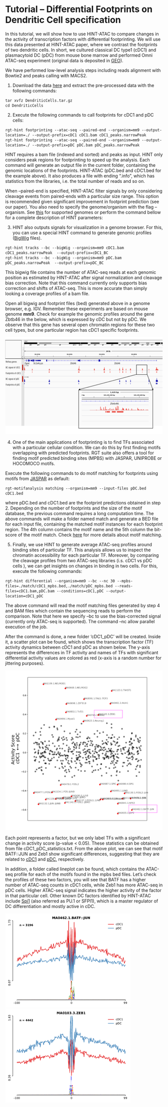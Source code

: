 # Tutorial – Differential Footprints on Dendritic Cell specification

In this tutorial, we will show how to use HINT-ATAC to compare changes in the activity of transcription factors with differential footprinting. We will use this data presented at HINT-ATAC paper, where we contrast the footprints of two dendritic cells. In short, we cultured classical DC type1 (cDC1) and plasmacytoid DC (pDC) from mouse bone marrow and performed Omni ATAC-seq experiment (original data is deposited in [GEO](https://www.ncbi.nlm.nih.gov/geo/query/acc.cgi?acc=GSE118221)).

We have performed low-level analysis steps including reads alignment with Bowtie2 and peaks calling with MACS2.

1. Download the data [here](https://costalab.ukaachen.de/open_data/hint/tutorial/DendriticCells.tar.gz) and extract the pre-processed data with the following commands:

```shell
tar xvfz DendriticCells.tar.gz
cd DendriticCells
```

2. Execute the following commands to call footprints for cDC1 and pDC cells:

```shell
rgt-hint footprinting --atac-seq --paired-end --organism=mm9 --output-location=./ --output-prefix=cDC1 cDC1.bam cDC1_peaks.narrowPeak 
rgt-hint footprinting --atac-seq --paired-end --organism=mm9 --output-location=./ --output-prefix=pDC pDC.bam pDC_peaks.narrowPeak
```

HINT requires a bam file (indexed and sorted) and peaks as input. HINT only considers peak regions for footprinting to speed up the analysis. Each command will generate an output file in the current folder, containing the genomic locations of the footprints. HINT-ATAC (pDC.bed and cDC1.bed for the example above). It also produces a file with ending “.info”, which has statistics from the libraries, i.e. the total number of reads and so on.

When –paired-end is specified, HINT-ATAC filter signals by only considering cleavage events from paired-ends with a particular size range.  This option is recommended given significant improvement in footprint prediction (see our paper).   You also need to specify the genome/organism with the flag –organism. See [this](https://reg-gen.readthedocs.io/en/latest/rgt/setup_data.html) for supported genomes or perform the command bellow for a complete description of HINT parameters:

3. HINT also outputs signals for visualization in a genome browser. For this, you can use a special HINT command to generate genomic profiles ([BigWig](https://genome.ucsc.edu/goldenpath/help/bigWig.html) files).

```shell
rgt-hint tracks --bc --bigWig --organism=mm9 cDC1.bam cDC1_peaks.narrowPeak  --output-prefix=cDC1_BC
rgt-hint tracks --bc --bigWig --organism=mm9 pDC.bam pDC_peaks.narrowPeak  --output-prefix=pDC_BC
```

This bigwig file contains the number of ATAC-seq reads at each genomic position as estimated by HINT-ATAC after signal normalization and cleavage bias correction. Note that this command currently only supports bias correction and shifts of ATAC-seq. This is more accurate than simply looking a coverage profiles of a bam file.


Open all bigwig and footprint files (bed) generated above in a genome browser, e.g. IGV. Remember these experiments are based on mouse genome **mm9**. Check for example the genomic profiles around the gene Zbtb46 in the below, which is expressed by cDC but not by pDC. We observe that this gene has several open chromatin regions for these two cell types, but one particular region has cDC1 specific footprints.

<img src="../_static/hint/footprint.png">

4. One of the main applications of footprinting is to find TFs associated with a particular cellular condition. We can do this by first finding motifs overlapping with predicted footprints. RGT suite also offers a tool for finding motif predicted binding sites (MPBS) with JASPAR, UNIPROBE or HOCOMOCO motifs.

Execute the following commands to do motif matching for footprints using motifs from [JASPAR](https://jaspar.genereg.net/) as default:

```shell
rgt-motifanalysis matching --organism=mm9 --input-files pDC.bed cDC1.bed
```

where pDC.bed and cDC1.bed are the footprint predictions obtained in step 2. Depending on the number of footprints and the size of the motif database, the previous command requires a long computation time. The above commands will make a folder named match and generate a BED file for each input file, containing the matched motif instances for each footprint region. The 4th column contains the motif name and the 5th column the bit-score of the motif match. Check [here](https://reg-gen.readthedocs.io/en/latest/motif_analysis/introduction.html) for more details about motif matching.

5. Finally, we use HINT to generate average ATAC-seq profiles around binding sites of particular TF. This analysis allows us to inspect the chromatin accessibility for each particular TF. Moreover, by comparing the cleavage profiles from two ATAC-seq libraries (i.s. cDC1 vs pDC cells ), we can get insights on changes in binding in two cells. For this, execute the following commands:

```shell
rgt-hint differential --organism=mm9 --bc --nc 30 --mpbs-files=./match/cDC1_mpbs.bed,./match/pDC_mpbs.bed --reads-files=cDC1.bam,pDC.bam --conditions=cDC1,pDC --output-location=cDC1_pDC
```

The above command will read the motif matching files generated by step 4 and BAM files which contain the sequencing reads to perform the comparison. Note that here we specify –bc to use the bias-corrected signal (currently only  ATAC-seq is supported). The command –nc allow parallel execution of the job.

After the command is done, a new folder ‘cDC1_pDC’ will be created. Inside it, a scatter plot can be found, which shows the transcription factor (TF) activity dynamics between cDC1 and pDC as shown below.  The y-axis represents the differences in TF activity and names of TFs with significant differential activity values are colored as red (x-axis is a random number for jittering purposes).

<img src="../_static/hint/cdc.png">

Each point represents a factor, but we only label TFs with a significant change in activity score (p-value < 0.05). These statistics can be obtained from file cDC1_pDC_statistics.txt. From the above plot, we can see that motif BATF::JUN and Zeb1 show significant differences, suggesting that they are related to [cDC1](https://www.nature.com/articles/ni.3197) and [pDC](https://www.sciencedirect.com/science/article/pii/S0092867408011380), respectively.

In addition,  a folder called lineplot can be found, which contains the ATAC-seq profile for each of the motifs found in the mpbs bed files. Let’s check the profiles of these two factors,  you will see that BATF has a higher number of ATAC-seq counts in cDC1 cells, while Zeb1 has more ATAC-seq in pDC cells. Higher ATAC-seq signal indicates the higher activity of the factor in that particular cell. Other known DC factors identified by HINT-ATAC include [Spi1](https://academic.oup.com/nar/article/43/20/9680/1396036?login=false) (also referred as PU.1 or SFPI1), which is a master regulator of DC differentiation and mostly active in cDC.

<img src="../_static/hint/batf.png" width="400"/> <img src="../_static/hint/zeb1.png" width="400"/> 
